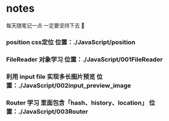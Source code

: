 # notes
每天随笔记一点 一定要坚持下去 💪

### position css定位  位置：./JavaScript/position

### FileReader 对象学习 位置：./JavaScript/001FileReader

### 利用 input file 实现多长图片预览  位置：./JavaScript/002input_preview_image

### Router 学习 里面包含「hash、history、location」  位置：./JavaScript/003Router